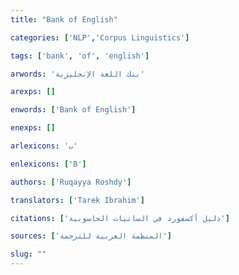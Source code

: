 ```yaml
---
title: "Bank of English"

categories: ['NLP','Corpus Linguistics']

tags: ['bank', 'of', 'english']

arwords: 'بنك اللغة اﻹنجليزية'

arexps: []

enwords: ['Bank of English']

enexps: []

arlexicons: 'ب'

enlexicons: ['B']

authors: ['Ruqayya Roshdy']

translators: ['Tarek Ibrahim']

citations: ['دليل أكسفورد في السانيات الحاسوبية']

sources: ['المنظمة العربية للترجمة']

slug: ""
---
```

